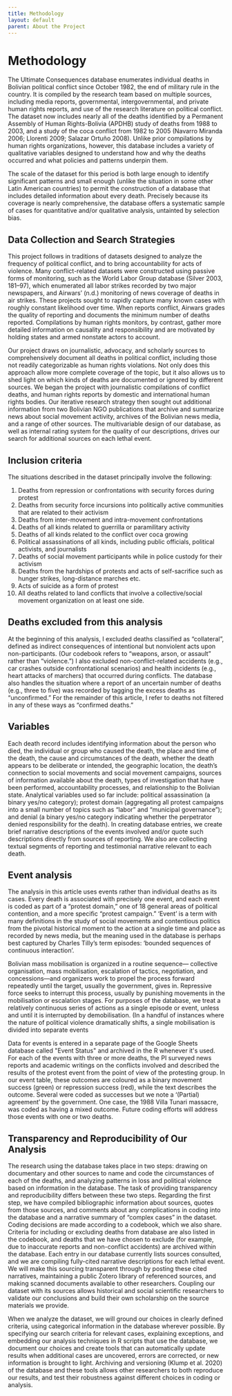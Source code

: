 ```yaml
---
title: Methodology
layout: default
parent: About the Project
---
```

# Methodology
The Ultimate Consequences database enumerates individual deaths in Bolivian political conflict since October 1982, the end of military rule in the country. It is compiled by the research team based on multiple sources, including media reports, governmental, intergovernmental, and private human rights reports, and use of the research literature on political conflict. The dataset now includes nearly all of the deaths identified by a Permanent Assembly of Human Rights-Bolivia (APDHB) study of deaths from 1988 to 2003, and a study of the coca conflict from 1982 to 2005 (Navarro Miranda 2006; Llorenti 2009; Salazar Ortuño 2008). Unlike prior compilations by human rights organizations, however, this database includes a variety of qualitative variables designed to understand how and why the deaths occurred and what policies and patterns underpin them.

The scale of the dataset for this period is both large enough to identify significant patterns and small enough (unlike the situation in some other Latin American countries) to permit the construction of a database that includes detailed information about every death. Precisely because its coverage is nearly comprehensive, the database offers a systematic sample of cases for quantitative and/or qualitative analysis, untainted by selection bias. 

## Data Collection and Search Strategies
This project follows in traditions of datasets designed to analyze the frequency of political conflict, and to bring accountability for acts of violence. Many conflict-related datasets were constructed using passive forms of monitoring, such as the World Labor Group database (Silver 2003, 181–97), which enumerated all labor strikes recorded by two major newspapers, and Airwars’ (n.d.) monitoring of news coverage of deaths in air strikes. These projects sought to rapidly capture many known cases with roughly constant likelihood over time. When reports conflict, Airwars grades the quality of reporting and documents the minimum number of deaths reported. Compilations by human rights monitors, by contrast, gather more detailed information on causality and responsibility and are motivated by holding states and armed nonstate actors to account. 

Our project draws on journalistic, advocacy, and scholarly sources to comprehensively document all deaths in political conflict, including those not readily categorizable as human rights violations. Not only does this approach allow more complete coverage of the topic, but it also allows us to shed light on which kinds of deaths are documented or ignored by different sources. We began the project with journalistic compilations of conflict deaths, and human rights reports by domestic and international human rights bodies. Our iterative research strategy then sought out additional information from two Bolivian NGO publications that archive and summarize news about social movement activity, archives of the Bolivian news media, and a range of other sources. The multivariable design of our database, as well as internal rating system for the quality of our descriptions, drives our search for additional sources on each lethal event.

## Inclusion criteria
The situations described in the dataset principally involve the following:
1.	Deaths from repression or confrontations with security forces during protest
2.	Deaths from security force incursions into politically active communities that are related to their activism 
3.	Deaths from inter-movement and intra-movement confrontations
4.	Deaths of all kinds related to guerrilla or paramilitary activity
5.	Deaths of all kinds related to the conflict over coca growing
6.	Political assassinations of all kinds, including public officials, political activists, and journalists
7.	Deaths of social movement participants while in police custody for their activism
8.	Deaths from the hardships of protests and acts of self-sacrifice such as hunger strikes, long-distance marches etc.
9.	Acts of suicide as a form of protest
10.	All deaths related to land conflicts that involve a collective/social movement organization on at least one side.

## Deaths excluded from this analysis
At the beginning of this analysis, I excluded deaths classified as “collateral”, defined as indirect consequences of intentional but nonviolent acts upon non-participants. (Our codebook refers to “weapons, arson, or assault” rather than “violence.”) I also excluded non-conflict-related accidents (e.g., car crashes outside confrontational scenarios) and health incidents (e.g., heart attacks of marchers) that occurred during conflicts. The database also handles the situation where a report of an uncertain number of deaths (e.g., three to five) was recorded by tagging the excess deaths as “unconfirmed.” For the remainder of this article, I refer to deaths not filtered in any of these ways as “confirmed deaths.”

## Variables 
Each death record includes identifying information about the person who died, the individual or group who caused the death, the place and time of the death, the cause and circumstances of the death, whether the death appears to be deliberate or intended, the geographic location, the death’s connection to social movements and social movement campaigns, sources of information available about the death, types of investigation that have been performed, accountability processes, and relationship to the Bolivian state. Analytical variables used so far include: political assassination (a binary yes/no category); protest domain (aggregating all protest campaigns into a small number of topics such as “labor” and “municipal governance”); and denial (a binary yes/no category indicating whether the perpetrator denied responsibility for the death).  In creating database entries, we create brief narrative descriptions of the events involved and/or quote such descriptions directly from sources of reporting. We also are collecting textual segments of reporting and testimonial narrative relevant to each death.

## Event analysis
The analysis in this article uses events rather than individual deaths as its cases. Every death is associated with precisely one event, and each event is coded as part of a “protest domain,” one of 18 general areas of political contention, and a more specific “protest campaign.” ‘Event’ is a term with many definitions in the study of social movements and contentious politics from the pivotal historical moment to the action at a single time and place as recorded by news media,  but the meaning used in the database is perhaps best captured by Charles Tilly’s term episodes: ‘bounded sequences of continuous interaction’. 

Bolivian mass mobilisation is organized in a routine sequence— collective organisation, mass mobilisation, escalation of tactics, negotiation, and concessions—and organizers work to propel the process forward repeatedly until the target, usually the government, gives in. Repressive force seeks to interrupt this process, usually by punishing movements in the mobilisation or escalation stages. For purposes of the database, we treat a relatively continuous series of actions as a single episode or event, unless and until it is interrupted by demobilisation. (In a handful of instances where the nature of political violence dramatically shifts, a single mobilisation is divided into separate events

Data for events is entered in a separate page of the Google Sheets database called "Event Status" and archived in the R whenever it's used. 
For each of the events with three or more deaths, the PI surveyed news reports and academic writings on the conflicts involved and described the results of the protest event from the point of view of the protesting group. In our event table,  these outcomes are coloured as a binary movement success (green) or repression success (red), while the text describes the outcome. Several were coded as successes but we note a ‘(Partial) agreement’ by the government. One case, the 1988 Villa Tunari massacre, was coded as having a mixed outcome. Future coding efforts will address those events with one or two deaths.

## Transparency and Reproducibility of Our Analysis
The research using the database takes place in two steps: drawing on documentary and other sources to name and code the circumstances of each of the deaths, and analyzing patterns in loss and political violence based on information in the database. The task of providing transparency and reproducibility differs between these two steps. Regarding the first step, we have compiled bibliographic information about sources, quotes from those sources, and comments about any complications in coding into the database and a narrative summary of “complex cases” in the dataset. Coding decisions are made according to a codebook, which we also share. Criteria for including or excluding deaths from database are also listed in the codebook, and deaths that we have chosen to exclude (for example, due to inaccurate reports and non-conflict accidents) are archived within the database. Each entry in our database currently lists sources consulted, and we are compiling fully-cited narrative descriptions for each lethal event. We will make this sourcing transparent through by posting these cited narratives, maintaining a public Zotero library of referenced sources, and making scanned documents available to other researchers. Coupling our dataset with its sources allows historical and social scientific researchers to validate our conclusions and build their own scholarship on the source materials we provide.

When we analyze the dataset, we will ground our choices in clearly defined criteria, using categorical information in the database wherever possible. By specifying our search criteria for relevant cases, explaining exceptions, and embedding our analysis techniques in R scripts that use the database, we document our choices and create tools that can automatically update results when additional cases are uncovered, errors are corrected, or new information is brought to light. Archiving and versioning (Klump et al. 2020) of the database and these tools allows other researchers to both reproduce our results, and test their robustness against different choices in coding or analysis. 